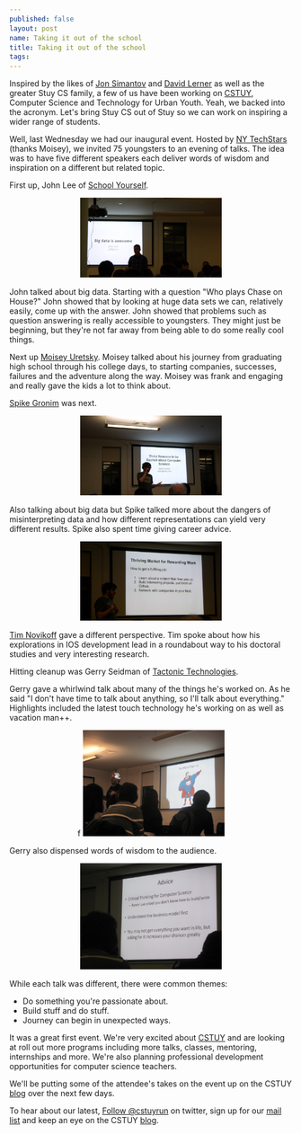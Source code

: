 ```yaml
---
published: false
layout: post
name: Taking it out of the school 
title: Taking it out of the school 
tags: 
---
```


Inspired by the likes of <a href="https://twitter.com/JonSimantov">Jon
Simantov</a> and <a href="https://twitter.com/davidblerner">David
Lerner</a> as well as the greater Stuy CS family, a few of us have
been working on <a href="http://cstuy.org">CSTUY</a>, Computer Science
and Technology for Urban Youth. Yeah, we backed into the
acronym. Let's bring Stuy CS out of Stuy so we can work on inspiring
a wider range of students.

Well, last Wednesday we had our inaugural event. Hosted
by <a href="http://www.techstars.com/program/locations/nyc/">NY
TechStars</a> (thanks Moisey), we invited 75 youngsters to an evening
of talks. The idea was to have five different speakers each deliver
words of wisdom and inspiration on a different but related topic.

First up, John Lee of <a href="http://schoolyourself.org/index.html">School Yourself</a>.

<div align="center">
<a href="http://cestlaz.github.com/img/techstars-2-6/johnlee.png" rel="lightbox">
<img width="50%" src="/img/techstars-2-6/johnlee.png" class="" alt="" />
</a>
</div>

John talked about big data. Starting with a question "Who plays Chase
on House?" John showed that by looking at huge data sets we can,
relatively easily, come up with the answer. John showed that problems
such as question answering is really accessible to youngsters. They
might just be beginning, but they're not far away from being able to
do some really cool things.

Next up <a href="https://twitter.com/moiseyuretsky">Moisey Uretsky</a>. Moisey talked about his journey from
graduating high school through his college days, to starting
companies, successes, failures and the adventure along the way. Moisey was frank and engaging and really gave the kids a lot to think about.

<a href="https://twitter.com/spikegronim">Spike Gronim</a> was next. 


<div align="center">
<a href="/img/techstars-2-6/spike.png" rel="lightbox">
<img width="50%" src="/img/techstars-2-6/spike.png" class="" alt="" />
</a>
</div>

Also talking about big data but Spike talked more about the dangers of
misinterpreting data and how different representations can yield very
different results. Spike also spent time giving career advice.


<div align="center">
<a href="/img/techstars-2-6/spike2.png" rel="lightbox">
<img width="50%" src="/img/techstars-2-6/spike2.png" class="" alt="" />
</a>
</div>



<a href="https://twitter.com/TimNovikoff">Tim Novikoff</a> gave a different perspective. Tim spoke about how his explorations in IOS development lead in a roundabout way to his doctoral studies and very interesting research.


Hitting cleanup was Gerry Seidman of <a href="http://www.tactonic.com/company.html">Tactonic Technologies</a>. 

Gerry gave a whirlwind talk about many of the things he's worked
on. As he said "I don't have time to talk about anything, so I'll talk
about everything." Highlights included the latest touch technology he's
working on as well as vacation man++.

<div align="center">f
<a href="/img/techstars-2-6/vacationman.png" rel="lightbox">
<img width="50%" src="/img/techstars-2-6/vacationman.png" class="" alt="" />
</a>
</div>

Gerry also dispensed words of wisdom to the audience.

<div align="center">
<a href="/img/techstars-2-6/gerryadvice.png" rel="lightbox">
<img width="50%" src="/img/techstars-2-6/gerryadvice.png" class="" alt="" />
</a>
</div>


While each talk was different, there were common themes:

<ul>
<li>Do something you're passionate about.</li>
<li>Build stuff and do stuff.</li>
<li>Journey can begin in unexpected ways.</li>
</ul>

It was a great first event. We're very excited about <a
href="http://cstuy.org">CSTUY</a> and are looking at roll out more
programs including more talks, classes, mentoring, internships and
more. We're also planning professional development opportunities for
computer science teachers.


We'll be putting some of the attendee's takes on the event up on the
CSTUY <a href="http://cstuy.org/blog">blog</a> over the next few days.

To hear about our latest, <a href="https://twitter.com/cstuyrun"
class="twitter-follow-button" data-show-count="false"
data-size="large">Follow @cstuyrun</a> <script>!function(d,s,id){var
js,fjs=d.getElementsByTagName(s)[0];if(!d.getElementById(id)){js=d.createElement(s);js.id=id;js.src="//platform.twitter.com/widgets.js";fjs.parentNode.insertBefore(js,fjs);}}(document,"script","twitter-wjs");</script>
on twitter, sign up for our <a href="http://cstuy.org">mail list</a>
and keep an eye on the CSTUY <a
href="https://cstuy.org/blog">blog</a>.

